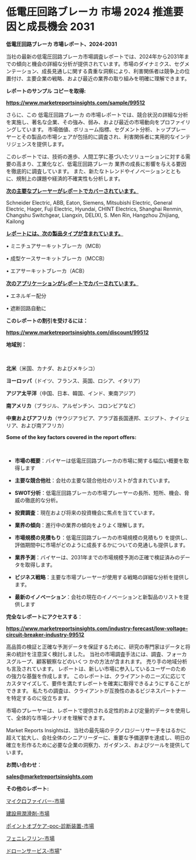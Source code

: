 # 低電圧回路ブレーカ 市場 2024 推進要因と成長機会 2031

<strong>低電圧回路ブレーカ 市場レポート、2024-2031</strong>

当社の最新の低電圧回路ブレーカ市場調査レポートでは、2024年から2031年までの傾向と機会の詳細な分析が提供されています。市場のダイナミクス、セグメンテーション、成長見通しに関する貴重な洞察により、利害関係者は競争上の位置付け、主要企業の戦略、および最近の業界の取り組みを明確に理解できます。



<strong>レポートのサンプル コピーを取得:</strong> <a href=https://www.marketreportsinsights.com/sample/99512>

<strong><u>https://www.marketreportsinsights.com/sample/99512</u></strong></a>

さらに、この 低電圧回路ブレーカ の市場レポートでは、競合状況の詳細な分析を実施し、著名な企業、その強み、弱み、および最近の市場動向をプロファイリングしています。 市場価値、ボリューム指標、セグメント分析、トッププレーヤーとその製品の市場シェアが包括的に調査され、利害関係者に実用的なインテリジェンスを提供します。

このレポートでは、技術の進歩、人間工学に基づいたソリューションに対する需要の高まり、工業化など、低電圧回路ブレーカ 業界の成長に影響を与える要因を徹底的に調査しています。 また、新たなトレンドやイノベーションとともに、規制上の課題や経済的不確実性も分析します。



<strong><u>次の主要なプレーヤーがレポートでカバーされています。</u></strong>

Schneider Electric, ABB, Eaton, Siemens, Mitsubishi Electric, General Electric, Hager, Fuji Electric, Hyundai, CHINT Electrics, Shanghai Renmin, Changshu Switchgear, Liangxin, DELIXI, S. Men Rin, Hangzhou Zhijiang, Kailong



<strong><u><b>レポートには、次の製品タイプが含まれています。</b></u></strong>

• ミニチュアサーキットブレーカ（MCB）

• 成型ケースサーキットブレーカ（MCCB）

• エアサーキットブレーカ（ACB）



<strong><u><b>次のアプリケーションがレポートでカバーされています。</b></u></strong>

• エネルギー配分

• 遮断回路自動に



<strong><b>このレポートの割引を受けるには：</b></strong>

<a href=https://www.marketreportsinsights.com/discount/99512>

<strong><u>https://www.marketreportsinsights.com/discount/99512</u></strong></a>



<strong>地域別：</strong>

<strong> </strong>



<strong>北米</strong>（米国、カナダ、およびメキシコ）



<strong>ヨーロッパ</strong>（ドイツ、フランス、英国、ロシア、イタリア）



<strong>アジア太平洋</strong>（中国、日本、韓国、インド、東南アジア）



<strong>南アメリカ</strong>（ブラジル、アルゼンチン、コロンビアなど）



<strong>中東およびアフリカ</strong>（サウジアラビア、アラブ首長国連邦、エジプト、ナイジェリア、および南アフリカ）



<strong>Some of the key factors covered in the report offers:</strong>

<strong> </strong>
<ul>
  <li>

<strong>市場の概要</strong>：バイヤーは低電圧回路ブレーカの市場に関する幅広い概要を取得します</li>
  <li>

<strong>主要な競合他社</strong>：会社の主要な競合他社のリストが含まれています。</li>
  <li>

<strong>SWOT分析</strong>：低電圧回路ブレーカの市場プレーヤーの長所、短所、機会、脅威の徹底的な分析。</li>
  <li>

<strong>投資調査</strong>：現在および将来の投資機会に焦点を当てています。</li>
  <li>

<strong>業界の傾向</strong>：進行中の業界の傾向をよりよく理解します。</li>
  <li>

<strong>市場規模の見積もり</strong>：低電圧回路ブレーカの市場規模の見積もり を提供し、評価期間中に市場がどのように成長するかについての見通しも提供します。</li>
  <li>

<strong>業界予測</strong>：バイヤーは、2031年までの市場規模予測の正確で検証済みのデータを取得します。</li>
  <li>

<strong>ビジネス戦略</strong>：主要な市場プレーヤーが使用する戦略の詳細な分析を提供します。</li>
  <li>

<strong>最新のイノベーション</strong>：会社の現在のイノベーションと新製品のリストを提供します</li>
</ul>


<strong>完全なレポートにアクセスする</strong>：

<a href=https://www.marketreportsinsights.com/industry-forecast/low-voltage-circuit-breaker-industry-99512>

<strong><u>https://www.marketreportsinsights.com/industry-forecast/low-voltage-circuit-breaker-industry-99512</u></strong></a>

高品質の検証と正確な予測データを保証するために、研究の専門家はデータと将来の統計を注意深く検討しました。 当社の市場調査手法には、調査、フォーカスグループ、顧客観察などのいくつ かの方法が含まれます。 売り手の地域分析も言及されています。 レポートは、新しい市場に参入しているユーザーのための強力な基盤を作成します。 このレポートは、クライアントのニーズに応じてカスタマイズして、要件を満たすレポートを確実に取得できるようにすることができます。 私たちの調査は、クライアントが互換性のあるビジネスパートナーを特定するのに役立ちます。

市場のプレーヤーは、レポートで提供される定性的および定量的データを使用して、全体的な市場シナリオを理解できます。

Market Reports Insightsは、当社の最先端のテクノロジーリサーチをはるかに超えて拡大し、会社全体のシニアリーダーに、重要な予備選挙を達成し、明日の確立を形作るために必要な企業の洞察力、ガイダンス、およびツールを提供しています。



<strong><b>お問い合わせ</b></strong>：

<a href=mailto:sales@marketreportsinsights.com>

<strong><u>sales@marketreportsinsights.com</u></strong></a>



<strong>その他のレポート:</strong>

<a href=https://www.linkedin.com/pulse/マイクロファイバー-市場-2023-swot-分析と成長率-2030-om8gc/>マイクロファイバー-市場</a>

<a href=https://www.linkedin.com/pulse/建設用潤滑剤-市場-2030-年までの需要に焦点を当てた-2023-年調査レポート-qvh4f/>建設用潤滑剤-市場</a>

<a href=https://www.linkedin.com/pulse/ポイントオブケア-poc-診断装置-市場-2023-推進要因と成長機会-2030-pr-news-hub-cp81f/>ポイントオブケア-poc-診断装置-市場</a>

<a href=https://www.linkedin.com/pulse/フェニレフリン-市場-2030-年までの需要に焦点を当てた-2023-年調査レポート-xc74f/>フェニレフリン-市場</a>

<a href=https://www.linkedin.com/pulse/ドローンサービス-市場-2023-収益と成長ドライバー-2030-consumer-connection-collective-360-08wcf/>ドローンサービス-市場</a>"
